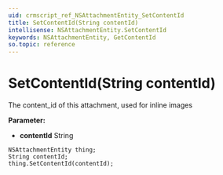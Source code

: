 ```yaml
---
uid: crmscript_ref_NSAttachmentEntity_SetContentId
title: SetContentId(String contentId)
intellisense: NSAttachmentEntity.SetContentId
keywords: NSAttachmentEntity, GetContentId
so.topic: reference
---
```


# SetContentId(String contentId)

The content_id of this attachment, used for inline images

**Parameter:** 
 - **contentId** String

```crmscript
NSAttachmentEntity thing;
String contentId;
thing.SetContentId(contentId);
```

